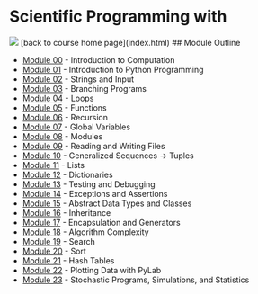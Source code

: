 # Scientific Programming with 
<img src="imgs/python.png"/>
[back to course home page](index.html)
## Module Outline

- [Module 00](modules/module00) - Introduction to Computation
- [Module 01](modules/module01) - Introduction to Python Programming
- [Module 02](modules/module02) - Strings and Input
- [Module 03](modules/module03) - Branching Programs
- [Module 04](modules/module04) - Loops
- [Module 05](modules/module05) - Functions
- [Module 06](modules/module06) - Recursion
- [Module 07](modules/module07) - Global Variables 
- [Module 08](modules/module08) - Modules 
- [Module 09](modules/module09) - Reading and Writing Files
- [Module 10](modules/module10) - Generalized Sequences -> Tuples
- [Module 11](modules/module11) - Lists
- [Module 12](modules/module12) - Dictionaries
- [Module 13](modules/module13) - Testing and Debugging
- [Module 14](modules/module14) - Exceptions and Assertions
- [Module 15](modules/module15) - Abstract Data Types and Classes
- [Module 16](modules/module16) - Inheritance
- [Module 17](modules/module17) - Encapsulation and Generators
- [Module 18](modules/module18) - Algorithm Complexity
- [Module 19](modules/module19) - Search
- [Module 20](modules/module20) - Sort
- [Module 21](modules/module21) - Hash Tables
- [Module 22](modules/module22) - Plotting Data with PyLab
- [Module 23](modules/module23) - Stochastic Programs, Simulations, and Statistics


